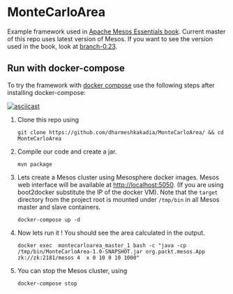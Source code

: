 # MonteCarloArea
Example framework used in [Apache Mesos Essentials book](http://dharmeshkakadia.blogspot.com/2015/06/apache-mesos-essential-is-now-available.html). Current master of this repo uses latest version of Mesos. If you want to see the version used in the book, look at [branch-0.23](https://github.com/dharmeshkakadia/MonteCarloArea/tree/0.23-book).

## Run with docker-compose
To try the framework with [docker compose](https://www.docker.com/docker-compose) use the following steps after installing docker-compose: 

[![asciicast](https://asciinema.org/a/bc55iq91i7emlowx3j77280fo.png)](https://asciinema.org/a/bc55iq91i7emlowx3j77280fo)

1. Clone this repo using
    ```shell
    git clone https://github.com/dharmeshkakadia/MonteCarloArea/ && cd MonteCarloArea
    ```

2. Compile our code and create a jar.
    ```shell
    mvn package
    ```
3. Lets create a Mesos cluster using Mesosphere docker images. Mesos web interface will be available at [http://localhost:5050](http://localhost:5050). (If you are using boot2docker substitute the IP of the docker VM). Note that the ``target`` directory from the project root is mounted under ``/tmp/bin`` in all Mesos master and slave containers.
    ```shell
    docker-compose up -d
    ```

4. Now lets run it ! You should see the area calculated in the output.
    ```shell
    docker exec  montecarloarea_master_1 bash -c "java -cp /tmp/bin/MonteCarloArea-1.0-SNAPSHOT.jar org.packt.mesos.App zk://zk:2181/mesos 4  x 0 10 0 10 1000"
    ```

5. You can stop the Mesos cluster, using
    ```shell
    docker-compose stop
    ```
